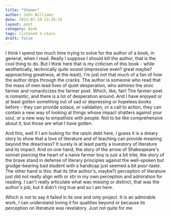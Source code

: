 ```yaml
---
title: "Stoner"
author: John Williams
date: 2023-07-19 13:29:31
layout: post
category: book
tags: listened 3-stars
draft: false
---
```


I think I spend too much time trying to solve for the author of a book, in general, when I read. Really I suppose I should kill the author, that is the cool thing to do. But I think here that is my criticism of this book - while aesthetically, technically quite sound (impressive even? great maybe? approaching greatness, at the least), I'm just not that much of a fan of how the author drips through the cracks. The author is someone who read that the mass of men lead lives of quiet desperation, who admires the stoic farmer and romanticizes the farmer poet. Which, like, fair! The farmer-poet is romantic, and there is a lot of desperation around. And I have enjoyed or at least gotten something out of sad or depressing or hopeless books before - they can provide solace, or validation, or a call to action, they can contain a new way of looking at things whose impact shatters against your soul, or a new way to empathize with people. Not to be like comprehensive about it, but those are what I have gotten.

And this, well if I am looking for the raisin debt here, I guess it is a dreary story to show that a love of literature and of teaching can provide meaning beyond the dreariness? It surely is at least partly a lovestory of literature and its impact. And on one hand, the story of the arrow of Shakespeare's sonnet piercing the heart of a naive farmer boy is just a bit trite, the story of the brave stand in defense of literary principles against the well-spoken but grudge-bearing bad student with a handicap just seemed a bit poor-taste. The other hand is this: that its (the author's, maybe?) perception of literature just did not really align with or stir in my own perception and admiration for reading. I can't really articulate what was missing or distinct, that was the author's job, but it didn't ring true and so I am here.

Which is not to say it failed in its one and only project. It is an admirable work, I can understand loving it for qualities beyond or because its perception on literature was revelatory. Just not quite for me
